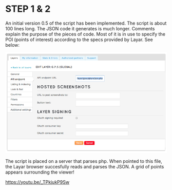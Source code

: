 # STEP 1 & 2

An initial version 0.5 of the script has been implemented. The script is about 100 lines long. The JSON code it generates is much longer. Comments explain the purpose of the pieces of code. Most of it is in use to specify the POI (points of interest) according to the specs provided by Layar. See below:

![Layar1 Image](../project_images/layar.png?raw=true "Layar1 Image")

The script is placed on a server that parses php. When pointed to this file, the Layar browser succesfully reads and parses the JSON. A grid of points appears surrounding the viewer!

https://youtu.be/_TPkjukP9Sw





